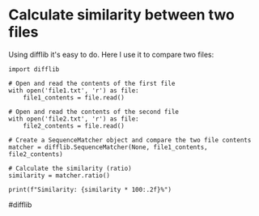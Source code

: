 # Calculate similarity between two files

Using difflib it's easy to do. Here I use it to compare two files:

```
import difflib

# Open and read the contents of the first file
with open('file1.txt', 'r') as file:
    file1_contents = file.read()

# Open and read the contents of the second file
with open('file2.txt', 'r') as file:
    file2_contents = file.read()

# Create a SequenceMatcher object and compare the two file contents
matcher = difflib.SequenceMatcher(None, file1_contents, file2_contents)

# Calculate the similarity (ratio)
similarity = matcher.ratio()

print(f"Similarity: {similarity * 100:.2f}%")
```

#difflib
